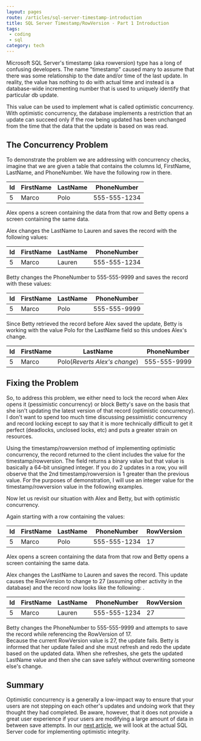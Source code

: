 ```yaml
---
layout: pages
route: /articles/sql-server-timestamp-introduction
title: SQL Server Timestamp/RowVersion - Part 1 Introduction
tags:
 - coding
 - sql
category: tech
---
```


Microsoft SQL Server's timestamp (aka rowversion) type has a long of confusing developers.
The name "timestamp" caused many to assume that there was some relationship to the date and/or time of the last update.  In reality, the value has nothing to do with actual time and instead is a database-wide incrementing number that is used to uniquely identify that particular db update.
  
This value can be used to implement what is called optimistic concurrency.  With optimistic concurrency, the 
database implements a restriction that an update can succeed only if the row being updated has been unchanged from the time that the data that the update is based on was read.

## The Concurrency Problem

To demonstrate the problem we are addressing with concurrency checks, imagine that we are given a table that contains the
columns Id, FirstName, LastName, and PhoneNumber.  We have the following row in there.

Id | FirstName | LastName | PhoneNumber
----|---|---|---
5|Marco|Polo|555-555-1234


Alex opens a screen containing the data from that row and Betty opens a screen containing the same data.

Alex changes the LastName to Lauren and saves the record with the following values: 

Id | FirstName | LastName | PhoneNumber
----|---|---|---
5|Marco|Lauren|555-555-1234


Betty changes the PhoneNumber to 555-555-9999 and saves the record with these values: 

Id | FirstName | LastName | PhoneNumber
----|---|---|---
5|Marco|Polo|555-555-9999


Since Betty retrieved the record before Alex saved the update, Betty is working with the value Polo for the LastName field
so this undoes Alex's change.

Id | FirstName | LastName | PhoneNumber
----|---|---|---
5|Marco|Polo(*Reverts Alex's change*)|555-555-9999

## Fixing the Problem

So, to address this problem, we either need to lock the record when Alex opens it (pessimistic concurrency) or block Betty's save on the basis that she isn't updating the latest version of that record (optimistic concurrency).  I don't want to spend too much time discussing pessimistic concurrency and record locking except to say that it is more technically difficult to get it perfect (deadlocks, unclosed locks, etc) and puts a greater strain on resources.

Using the timestamp/rowversion method of implementing optimistic concurrency, the record returned to the client includes the value for the timestamp/rowversion.  The field returns a binary value but that value is basically a 64-bit unsigned integer.
If you do 2 updates in a row, you will observe that the 2nd timestamp/rowversion is 1 greater than the previous value.  For the purposes of demonstration, I will use an integer value for the timestamp/rowversion value in the following examples.

Now let us revisit our situation with Alex and Betty, but with optimistic concurrency.

Again starting with a row containing the values:

Id | FirstName | LastName | PhoneNumber|RowVersion
----|---|---|---|---
5|Marco|Polo|555-555-1234|17

Alex opens a screen containing the data from that row and Betty opens a screen containing the same data.

Alex changes the LastName to Lauren and saves the record.  This update causes the RowVersion
to change to 27 (assuming other activity in the database) and the record now looks like the following:  .

Id | FirstName | LastName | PhoneNumber|RowVersion
----|---|---|---|---
5|Marco|Lauren|555-555-1234|27


Betty changes the PhoneNumber to 555-555-9999 and attempts to save the record while referencing the RowVersion of 17.  
Because the current RowVersion value is 27, the update fails.  Betty is informed that her update failed and she must refresh and redo the update based on the updated data.  When she refreshes, she gets the updated LastName value and then she can save safely without overwriting someone else's change.

## Summary

Optimistic concurrency is a generally a low-impact way to ensure that your users are not stepping on each other's updates and undoing work that they thought they had completed.  Be aware, however, that it does not provide a great user experience if your users are modifying a large amount of data in between save attempts.  In our [next article](/articles/sql-server-timestamp-basic-concurrency), we will look at the actual SQL Server code for implementing optimistic integrity.  
